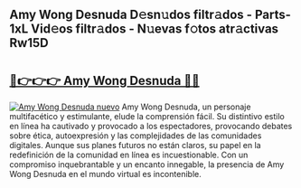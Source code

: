 ## Amy Wong Desnuda D𝚎sn𝚞dos filtr𝚊dos - Parts-1xL Vid𝚎os filtr𝚊dos - N𝚞evas f𝚘tos atr𝚊ctivas Rw15D

# <h2><a href="http://mb18z1.tromn.icu/?c=Amy+Wong+Desnuda">🔗👉👉👉 Amy Wong Desnuda 🔗🔗</a></h2>

[![Amy Wong Desnuda nuevo](https://i.imgur.com/pEAQMta.gif)](http://mb18z1.tromn.icu/?c=Amy+Wong+Desnuda)
Amy Wong Desnuda, un personaje multifacético y estimulante, elude la comprensión fácil. Su distintivo estilo en línea ha cautivado y provocado a los espectadores, provocando debates sobre ética, autoexpresión y las complejidades de las comunidades digitales. Aunque sus planes futuros no están claros, su papel en la redefinición de la comunidad en línea es incuestionable. Con un compromiso inquebrantable y un encanto innegable, la presencia de Amy Wong Desnuda en el mundo virtual es incontenible.

